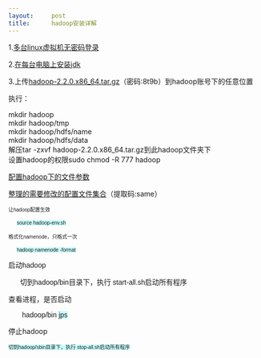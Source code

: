 ```yaml
---
layout:     post
title:      hadoop安装详解
---
```

<div id="article_content" class="article_content clearfix csdn-tracking-statistics" data-pid="blog" data-mod="popu_307" data-dsm="post">
								            <link rel="stylesheet" href="https://csdnimg.cn/release/phoenix/template/css/ck_htmledit_views-f76675cdea.css">
						<div class="htmledit_views" id="content_views">
                
<p>1.<a href="http://blog.csdn.net/kingxuexi/article/details/54406904" rel="nofollow">多台linux虚拟机无密码登录</a></p>
<p>2.<a href="http://blog.csdn.net/kingxuexi/article/details/54890387" rel="nofollow">在每台电脑上安装jdk</a></p>
<p>3.上传<a href="http://pan.baidu.com/s/1gf1cauZ" rel="nofollow">hadoop-2.2.0.x86_64.tar.gz</a>（密码:8t9b）到hadoop账号下的任意位置</p>
<p>执行：</p>
<p></p>
<div>mkdir hadoop</div>
<div>mkdir hadoop/tmp</div>
<div>mkdir hadoop/hdfs/name</div>
<div>mkdir hadoop/hdfs/data</div>
<div>解压tar -zxvf hadoop-2.2.0.x86_64.tar.gz到此hadoop文件夹下</div>
<div>设置hadoop的权限sudo chmod -R 777 hadoop</div>
<p></p>
<p><a href="http://www.cnblogs.com/yinghun/p/6230436.html" rel="nofollow">配置hadoop下的文件参数</a></p>
<p><a href="http://pan.baidu.com/s/1gfkNdnl" rel="nofollow">整理的需要修改的配置文件集合</a>（提取码:same）</p>
<p></p>
<p style="font-family:'Microsoft YaHei', 'Segoe UI', Tahoma, Arial, Helvetica, sans-serif;">
<span style="font-family:'comic sans ms', sans-serif;"><span style="font-size:10px;">让hadoop配置生效</span></span></p>
<p style="font-family:'Microsoft YaHei', 'Segoe UI', Tahoma, Arial, Helvetica, sans-serif;">
<span style="font-family:'comic sans ms', sans-serif;"><span style="font-size:10px;">      <span style="background-color:rgb(204,255,255);">source hadoop-env.sh</span></span></span></p>
<p style="font-family:'Microsoft YaHei', 'Segoe UI', Tahoma, Arial, Helvetica, sans-serif;">
<span style="font-family:'comic sans ms', sans-serif;"><span style="font-size:10px;">格式化namenode，只格式一次</span></span></p>
<p style="font-family:'Microsoft YaHei', 'Segoe UI', Tahoma, Arial, Helvetica, sans-serif;">
<span style="font-family:'comic sans ms', sans-serif;"><span style="font-size:10px;">      <span style="background-color:rgb(204,255,255);">hadoop namenode -format</span></span></span></p>
<p style="font-family:'Microsoft YaHei', 'Segoe UI', Tahoma, Arial, Helvetica, sans-serif;">
<span style="font-family:'comic sans ms', sans-serif;"><span style="font-size:10px;"><span style="background-color:rgb(204,255,255);"></span></span></span></p>
<p style="font-family:'Microsoft YaHei', 'Segoe UI', Tahoma, Arial, Helvetica, sans-serif;">
<span style="font-family:'comic sans ms', sans-serif;">启动hadoop</span></p>
<p style="font-family:'Microsoft YaHei', 'Segoe UI', Tahoma, Arial, Helvetica, sans-serif;">
<span style="font-family:'comic sans ms', sans-serif;">      切到hadoop/bin目录下，执行 start-all.sh启动所有程序</span></p>
<p style="font-family:'Microsoft YaHei', 'Segoe UI', Tahoma, Arial, Helvetica, sans-serif;">
<span style="font-family:'comic sans ms', sans-serif;">查看进程，是否启动</span></p>
<p style="font-family:'Microsoft YaHei', 'Segoe UI', Tahoma, Arial, Helvetica, sans-serif;">
<span style="font-family:'comic sans ms', sans-serif;">       hadoop/bin <span style="background-color:rgb(204,255,255);">jps<br></span></span></p>
停止hadoop
<p style="font-family:'Microsoft YaHei', 'Segoe UI', Tahoma, Arial, Helvetica, sans-serif;">
<span style="font-family:'comic sans ms', sans-serif;"><span style="font-size:10px;"><span style="background-color:rgb(204,255,255);"><span><span style="font-family:'comic sans ms', sans-serif;font-size:10px;background-color:rgb(204,255,255);">切到hadoop/sbin目录下，执行
 stop-all.sh启动所有程序</span></span></span></span></span></p>
<p style="font-family:'Microsoft YaHei', 'Segoe UI', Tahoma, Arial, Helvetica, sans-serif;">
<span style="font-family:'comic sans ms', sans-serif;"><span style="font-size:10px;"><span style="background-color:rgb(204,255,255);"><br></span></span></span></p>
<br>            </div>
                </div>